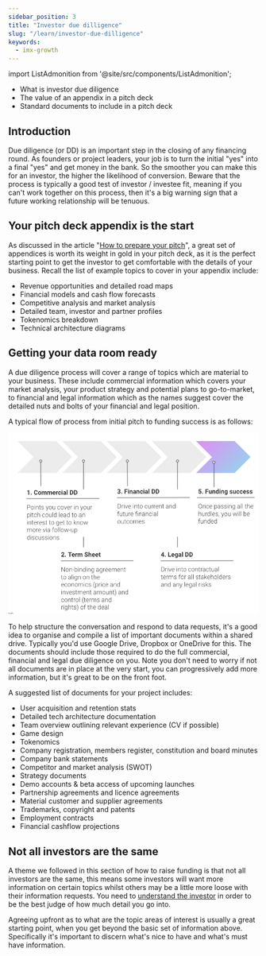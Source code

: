 ```yaml
---
sidebar_position: 3
title: "Investor due dilligence"
slug: "/learn/investor-due-dilligence"
keywords:
  - imx-growth
---
```


import ListAdmonition from '@site/src/components/ListAdmonition';

<ListAdmonition>
    <ul>
        <li> What is investor due diligence</li>
        <li> The value of an appendix in a pitch deck</li>
        <li>Standard documents to include in a pitch deck </li>
     </ul>
</ListAdmonition>

## Introduction

Due diligence (or DD) is an important step in the closing of any financing round. As founders or project leaders, your job is to turn the initial "yes" into a final "yes" and get money in the bank. So the smoother you can make this for an investor, the higher the likelihood of conversion. Beware that the process is typically a good test of investor / investee fit, meaning if you can't work together on this process, then it's a big warning sign that a future working relationship will be tenuous.

## Your pitch deck appendix is the start

As discussed in the article "[How to prepare your pitch](how-to-prepare-your-pitch)", a great set of appendices is worth its weight in gold in your pitch deck, as it is the perfect starting point to get the investor to get comfortable with the details of your business. Recall the list of example topics to cover in your appendix include:

- Revenue opportunities and detailed road maps
- Financial models and cash flow forecasts
- Competitive analysis and market analysis
- Detailed team, investor and partner profiles
- Tokenomics breakdown
- Technical architecture diagrams

## Getting your data room ready

A due diligence process will cover a range of topics which are material to your business. These include commercial information which covers your market analysis, your product strategy and potential plans to go-to-market, to financial and legal information which as the names suggest cover the detailed nuts and bolts of your financial and legal position.

A typical flow of process from initial pitch to funding success is as follows:

![](../../../../../../static/img/learn/investor-due-dilligence.png)

To help structure the conversation and respond to data requests, it's a good idea to organise and compile a list of important documents within a shared drive. Typically you'd use Google Drive, Dropbox or OneDrive for this. The documents should include those required to do the full commercial, financial and legal due diligence on you. Note you don't need to worry if not all documents are in place at the very start, you can progressively add more information, but it's great to be on the front foot.

A suggested list of documents for your project includes:

- User acquisition and retention stats
- Detailed tech architecture documentation
- Team overview outlining relevant experience (CV if possible)
- Game design
- Tokenomics
- Company registration, members register, constitution and board minutes
- Company bank statements
- Competitor and market analysis (SWOT)
- Strategy documents
- Demo accounts & beta access of upcoming launches
- Partnership agreements and licence agreements
- Material customer and supplier agreements
- Trademarks, copyright and patents
- Employment contracts
- Financial cashflow projections

## Not all investors are the same

A theme we followed in this section of how to raise funding is that not all investors are the same, this means some investors will want more information on certain topics whilst others may be a little more loose with their information requests. You need to [understand the investor](understanding-the-investor) in order to be the best judge of how much detail you go into.

Agreeing upfront as to what are the topic areas of interest is usually a great starting point, when you get beyond the basic set of information above. Specifically it's important to discern what's nice to have and what's must have information.

